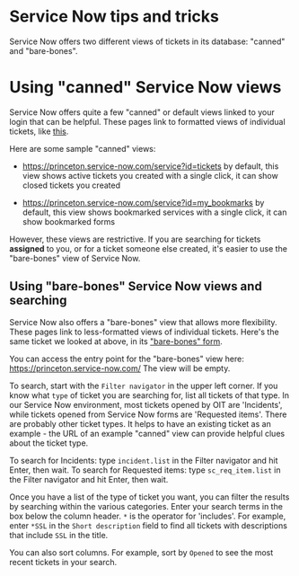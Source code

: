 # Service Now tips and tricks

Service Now offers two different views of tickets in its database: "canned" and "bare-bones".

# Using "canned" Service Now views

Service Now offers quite a few "canned" or default views linked to your login that can be helpful. These pages link to formatted views of individual tickets, like [this](https://princeton.service-now.com/service?id=ticket&sys_id=db679830874149107f147487cebb35f7&table=sc_req_item).

Here are some sample "canned" views:

- https://princeton.service-now.com/service?id=tickets
  by default, this view shows active tickets you created
  with a single click, it can show closed tickets you created

- https://princeton.service-now.com/service?id=my_bookmarks
  by default, this view shows bookmarked services
  with a single click, it can show bookmarked forms

However, these views are restrictive. If you are searching for tickets **assigned** to you, or for a ticket someone else created, it's easier to use the "bare-bones" view of Service Now.

## Using "bare-bones" Service Now views and searching

Service Now also offers a "bare-bones" view that allows more flexibility. These pages link to less-formatted views of individual tickets. Here's the same ticket we looked at above, in its ["bare-bones" form](https://princeton.service-now.com/nav_to.do?uri=%2Fsc_req_item.do%3Fsys_id%3Ddb679830874149107f147487cebb35f7%26sysparm_record_target%3Dsc_req_item%26sysparm_record_row%3D1%26sysparm_record_rows%3D1%26sysparm_record_list%3DnumberCONTAINS335118%255EORDERBYnumber).

You can access the entry point for the "bare-bones" view here:
https://princeton.service-now.com/
The view will be empty.

To search, start with the `Filter navigator` in the upper left corner. If you know what `type` of ticket you are searching for, list all tickets of that type. In our Service Now environment, most tickets opened by OIT are 'Incidents', while tickets opened from Service Now forms are 'Requested items'. There are probably other ticket types. It helps to have an existing ticket as an example - the URL of an example "canned" view can provide helpful clues about the ticket type.

To search for Incidents: type `incident.list` in the Filter navigator and hit Enter, then wait.
To search for Requested items: type `sc_req_item.list` in the Filter navigator and hit Enter, then wait.

Once you have a list of the type of ticket you want, you can filter the results by searching within the various categories. Enter your search terms in the box below the column header. `*` is the operator for 'includes'. For example, enter `*SSL` in the `Short description` field to find all tickets with descriptions that include `SSL` in the title.

You can also sort columns. For example, sort by `Opened` to see the most recent tickets in your search. 

